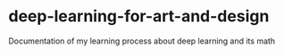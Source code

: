# deep-learning-for-art-and-design
Documentation of my learning process about deep learning and its math
